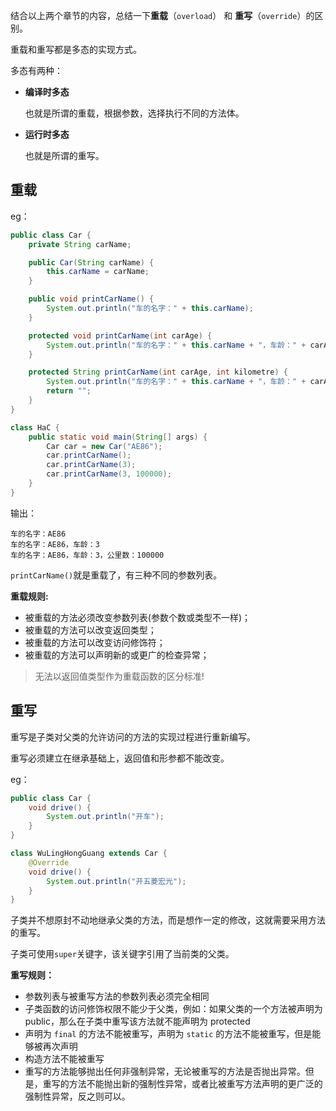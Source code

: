 结合以上两个章节的内容，总结一下**重载**（`overload`） 和 **重写**（`override`）的区别。

重载和重写都是多态的实现方式。

多态有两种：

- **编译时多态**

  也就是所谓的重载，根据参数，选择执行不同的方法体。

- **运行时多态**

  也就是所谓的重写。



## 重载

eg：

```java
public class Car {
    private String carName;

    public Car(String carName) {
        this.carName = carName;
    }

    public void printCarName() {
        System.out.println("车的名字：" + this.carName);
    }

    protected void printCarName(int carAge) {
        System.out.println("车的名字：" + this.carName + "，车龄：" + carAge);
    }

    protected String printCarName(int carAge, int kilometre) {
        System.out.println("车的名字：" + this.carName + "，车龄：" + carAge + "，公里数：" + kilometre);
        return "";
    }
}

class HaC {
    public static void main(String[] args) {
        Car car = new Car("AE86");
        car.printCarName();
        car.printCarName(3);
        car.printCarName(3, 100000);
    }
}
```

输出：

```
车的名字：AE86
车的名字：AE86，车龄：3
车的名字：AE86，车龄：3，公里数：100000
```

`printCarName()`就是重载了，有三种不同的参数列表。

**重载规则:**

- 被重载的方法必须改变参数列表(参数个数或类型不一样)；
- 被重载的方法可以改变返回类型；
- 被重载的方法可以改变访问修饰符；
- 被重载的方法可以声明新的或更广的检查异常；

> 无法以返回值类型作为重载函数的区分标准!



## 重写

重写是子类对父类的允许访问的方法的实现过程进行重新编写。

重写必须建立在继承基础上，返回值和形参都不能改变。

eg：

```java
public class Car {
    void drive() {
        System.out.println("开车");
    }
}

class WuLingHongGuang extends Car {
    @Override
    void drive() {
        System.out.println("开五菱宏光");
    }
}
```



子类并不想原封不动地继承父类的方法，而是想作一定的修改，这就需要采用方法的重写。

子类可使用`super`关键字，该关键字引用了当前类的父类。

**重写规则：**

- 参数列表与被重写方法的参数列表必须完全相同
- 子类函数的访问修饰权限不能少于父类，例如：如果父类的一个方法被声明为 public，那么在子类中重写该方法就不能声明为 protected
- 声明为 `final` 的方法不能被重写，声明为 `static` 的方法不能被重写，但是能够被再次声明
- 构造方法不能被重写
- 重写的方法能够抛出任何非强制异常，无论被重写的方法是否抛出异常。但是，重写的方法不能抛出新的强制性异常，或者比被重写方法声明的更广泛的强制性异常，反之则可以。

